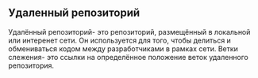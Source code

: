 ## Удаленный репозиторий ##
Удалённый репозиторий- это репозиторий, размещённый в локальной или интеренет сети.
Он используется для того, чтобы делиться и обмениваться кодом между разработчиками в рамках сети. Ветки слежения- это ссылки на определённое положение веток удаленного репозитория.
